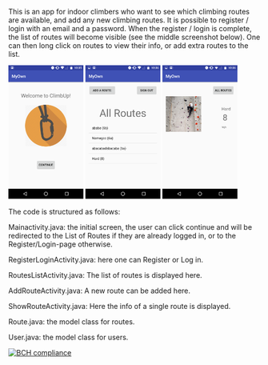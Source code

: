 This is an app for indoor climbers who want to see which climbing routes are available, and add any new climbing routes.
It is possible to register / login with an email and a password. 
When the register / login is complete, the list of routes will become visible (see the middle screenshot below).
One can then long click on routes to view their info, or add extra routes to the list.

<img src="/doc/screenshot_home.png" alt="Initial screen" width="150"> <img src="/doc/screenshot1.png" alt="List of Routes" width="150"> <img src="/doc/screenshot2.png" alt="Route's Info" width="150">

The code is structured as follows:

Mainactivity.java: the initial screen, the user can click continue and will be redirected to the List of Routes if they are already logged in, or to the Register/Login-page otherwise.

RegisterLoginActivity.java: here one can Register or Log in.

RoutesListActivity.java: The list of routes is displayed here.

AddRouteActivity.java: A new route can be added here.

ShowRouteActivity.java: Here the info of a single route is displayed.

Route.java: the model class for routes.

User.java: the model class for users.

[![BCH compliance](https://bettercodehub.com/edge/badge/clara2911/MyOwn)](https://bettercodehub.com/)
